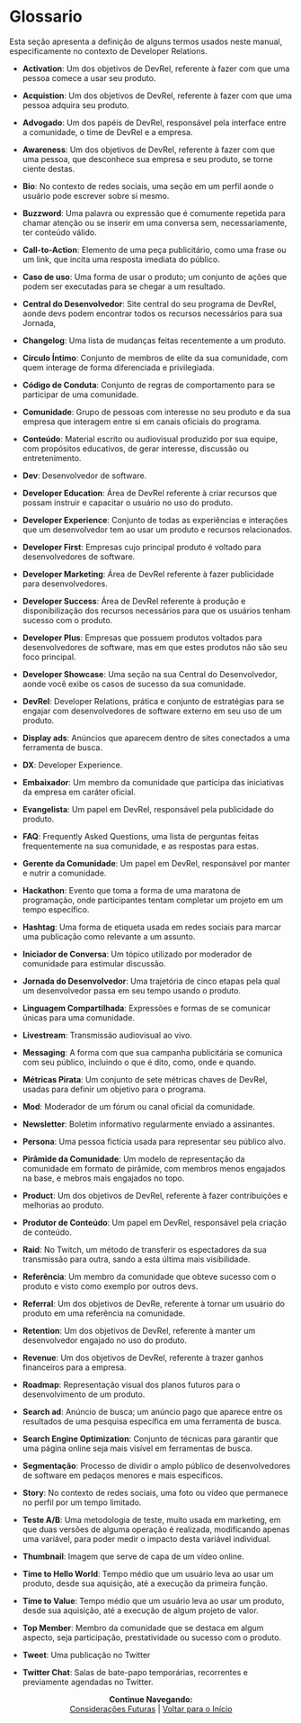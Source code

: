 # Glossario

Esta seção apresenta a definição de alguns termos usados neste manual, especificamente no contexto de Developer Relations.

*	**Activation**: Um dos objetivos de DevRel, referente à fazer com que uma pessoa comece a usar seu produto. 

*	**Acquistion**: Um dos objetivos de DevRel, referente à fazer com que uma pessoa adquira seu produto.

*	**Advogado**: Um dos papéis de DevRel, responsável pela interface entre a comunidade, o time de DevRel e a empresa.

*	**Awareness**: Um dos objetivos de DevRel, referente à fazer com que uma pessoa, que desconhece sua empresa e seu produto, se torne ciente destas.

*	**Bio**: No contexto de redes sociais, uma seção em um perfil aonde o usuário pode escrever sobre si mesmo.

*	**Buzzword**: Uma palavra ou expressão que é comumente repetida para chamar atenção ou se inserir em uma conversa sem, necessariamente, ter conteúdo válido.

*	**Call-to-Action**: Elemento de uma peça publicitário, como uma frase ou um link, que incita uma resposta imediata do público.

*	**Caso de uso**: Uma forma de usar o produto; um conjunto de ações que podem ser executadas para se chegar a um resultado.

*	**Central do Desenvolvedor**: Site central do seu programa de DevRel, aonde devs podem encontrar todos os recursos necessários para sua Jornada,

*	**Changelog**: Uma lista de mudanças feitas recentemente a um produto.

*	**Círculo Íntimo**: Conjunto de membros de elite da sua comunidade, com quem interage de forma diferenciada e privilegiada.

*	**Código de Conduta**: Conjunto de regras de comportamento para se participar de uma comunidade.

*	**Comunidade**: Grupo de pessoas com interesse no seu produto e da sua empresa que interagem entre si em canais oficiais do programa.

*	**Conteúdo**: Material escrito ou audiovisual produzido por sua equipe, com propósitos educativos, de gerar interesse, discussão ou entretenimento.

*	**Dev**: Desenvolvedor de software.

*	**Developer Education**: Área de DevRel referente à criar recursos que possam instruir e capacitar o usuário no uso do produto.

*	**Developer Experience**: Conjunto de todas as experiências e interações que um desenvolvedor tem ao usar um produto e recursos relacionados.

*	**Developer First**: Empresas cujo principal produto é voltado para desenvolvedores de software.

*	**Developer Marketing**: Área de DevRel referente à fazer publicidade para desenvolvedores.

*	**Developer Success**: Área de DevRel referente à produção e disponibilização dos recursos necessários para que os usuários tenham sucesso com o produto.

*	**Developer Plus**: Empresas que possuem produtos voltados para desenvolvedores de software, mas em que estes produtos não são seu foco principal.

*	**Developer Showcase**: Uma seção na sua Central do Desenvolvedor, aonde você exibe os casos de sucesso da sua comunidade.

*	**DevRel**: Developer Relations, prática e conjunto de estratégias para se engajar com desenvolvedores de software externo em seu uso de um produto.

*	**Display ads**: Anúncios que aparecem dentro de sites conectados a uma ferramenta de busca.

*	**DX**: Developer Experience.

*	**Embaixador**: Um membro da comunidade que participa das iniciativas da empresa em caráter oficial.

*	**Evangelista**: Um papel em DevRel, responsável pela publicidade do produto.

*	**FAQ**: Frequently Asked Questions, uma lista de perguntas feitas frequentemente na sua comunidade, e as respostas para estas.

*	**Gerente da Comunidade**: Um papel em DevRel, responsável por manter e nutrir a comunidade.

*	**Hackathon**: Evento que toma a forma de uma maratona de programação, onde participantes tentam completar um projeto em um tempo específico.

*	**Hashtag**: Uma forma de etiqueta usada em redes sociais para marcar uma publicação como relevante a um assunto.

*	**Iniciador de Conversa**: Um tópico utilizado por moderador de comunidade para estimular discussão.

*	**Jornada do Desenvolvedor**: Uma trajetória de cinco etapas pela qual um desenvolvedor passa em seu tempo usando o produto.

*	**Linguagem Compartilhada**: Expressões e formas de se comunicar únicas para uma comunidade.

*	**Livestream**: Transmissão audiovisual ao vivo.

*	**Messaging**: A forma com que sua campanha publicitária se comunica com seu público, incluindo o que é dito, como, onde e quando.

*	**Métricas Pirata**: Um conjunto de sete métricas chaves de DevRel, usadas para definir um objetivo para o programa.

*	**Mod**: Moderador de um fórum ou canal oficial da comunidade.

*	**Newsletter**: Boletim informativo regularmente enviado a assinantes.

*	**Persona**: Uma pessoa fictícia usada para representar seu público alvo.

*	**Pirâmide da Comunidade**: Um modelo de representação da comunidade em formato de pirâmide, com membros menos engajados na base, e mebros mais engajados no topo.

*	**Product**: Um dos objetivos de DevRel, referente à fazer contribuições e melhorias ao produto.

*	**Produtor de Conteúdo**: Um papel em DevRel, responsável pela criação de conteúdo.

*	**Raid**: No Twitch, um método de transferir os espectadores da sua transmissão para outra, sando a esta última mais visibilidade.

*	**Referência**: Um membro da comunidade que obteve sucesso com o produto e visto como exemplo por outros devs.

*	**Referral**: Um dos objetivos de DevRe, referente à tornar um usuário do produto em uma referência na comunidade.

*	**Retention**: Um dos objetivos de DevRel, referente à manter um desenvolvedor engajado no uso do produto.

*	**Revenue**: Um dos objetivos de DevRel, referente à trazer ganhos financeiros para a empresa.

*	**Roadmap**: Representação visual dos planos futuros para o desenvolvimento de um produto.

*	**Search ad**: Anúncio de busca; um anúncio pago que aparece entre os resultados de uma pesquisa específica em uma ferramenta de busca.

*	**Search Engine Optimization**: Conjunto de técnicas para garantir que uma página online seja mais visível em ferramentas de busca.

*	**Segmentação**: Processo de dividir o amplo público de desenvolvedores de software em pedaços menores e mais específicos.

*	**Story**: No contexto de redes sociais, uma foto ou vídeo que permanece no perfil por um tempo limitado.

*	**Teste A/B**: Uma metodologia de teste, muito usada em marketing, em que duas versões de alguma operação é realizada, modificando apenas uma variável, para poder medir o impacto desta variável individual.

*	**Thumbnail**: Imagem que serve de capa de um vídeo online.

*	**Time to Hello World**: Tempo médio que um usuário leva ao usar um produto, desde sua aquisição, até a execução da primeira função.

*	**Time to Value**: Tempo médio que um usuário leva ao usar um produto, desde sua aquisição, até a execução de algum projeto de valor.

*	**Top Member**: Membro da comunidade que se destaca em algum aspecto, seja participação, prestatividade ou sucesso com o produto.

*	**Tweet**: Uma publicação no Twitter

*	**Twitter Chat**: Salas de bate-papo temporárias, recorrentes e previamente agendadas no Twitter.



<p align="center">
  <b>Continue Navegando:</b><br>
  <a href="https://pedrowagner.github.io/DevRel/Futuro">Considerações Futuras</a> |
  <a href="https://pedrowagner.github.io/DevRel/Inicial">Voltar para o Início</a>
</p>

